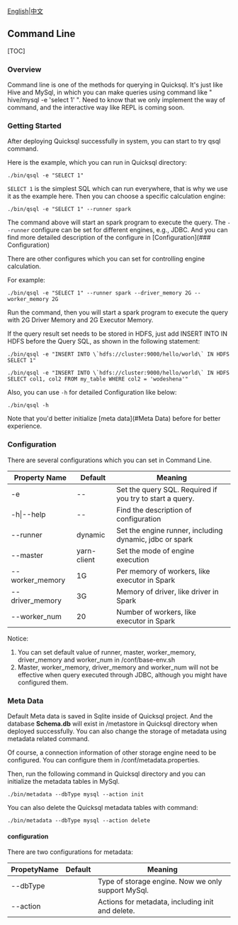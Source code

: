 [English](./cli.md)|[中文](../zh/reference/cli.md)

## Command Line

[TOC]

### Overview

Command line is one of the methods for querying in Quicksql. It's just like Hive and MySql, in which you can make queries using command like " hive/mysql -e 'select 1' ". Need to know that we only implement the way of command, and the interactive way like REPL is coming soon.

### Getting Started

After deploying Quicksql successfully in system, you can start to try qsql command.

Here is the example, which you can run in Quicksql directory:

```
./bin/qsql -e "SELECT 1"
```

`SELECT 1` is the simplest SQL which can run everywhere, that is why we use it as the example here. Then you can choose a specific calculation engine:

```
./bin/qsql -e "SELECT 1" --runner spark
```

The command above will start an spark program to execute the query. The `--runner` configure can be set for different engines, e.g., JDBC. And you can find more detailed description of the configure in [Configuration](### Configuration) 

There are other configures which you can set for controlling engine calculation. 

For example:

```
./bin/qsql -e "SELECT 1" --runner spark --driver_memory 2G --worker_memory 2G
```

Run the command, then you will start a spark program to execute the query with 2G Driver Memory and 2G Executor Memory.

If the query result set needs to be stored in HDFS, just add INSERT INTO IN HDFS before the Query SQL, as shown in the following statement:

```shell
./bin/qsql -e "INSERT INTO \`hdfs://cluster:9000/hello/world\` IN HDFS SELECT 1"

./bin/qsql -e "INSERT INTO \`hdfs://cluster:9000/hello/world\` IN HDFS SELECT col1, col2 FROM my_table WHERE col2 = 'wodeshena'"
```

Also, you can use `-h` for detailed Configuration like below:

```
./bin/qsql -h
```

Note that you'd better initialize [meta data](#Meta Data) before for better experience.  

### Configuration

There are several configurations which you can set in Command Line.

| Property Name   | Default     | Meaning                                                  |
| --------------- | ----------- | -------------------------------------------------------- |
| -e              | --          | Set the query SQL. Required if you try to start a query. |
| -h\|--help      | --          | Find the description of configuration                    |
| --runner        | dynamic     | Set the engine runner, including dynamic, jdbc or spark  |
| --master        | yarn-client | Set the mode of engine execution                         |
| --worker_memory | 1G          | Per memory of workers, like executor in Spark            |
| --driver_memory | 3G          | Memory of driver, like driver in Spark                   |
| --worker_num    | 20          | Number of workers, like executor in Spark                |

Notice: 

1. You can set default value of runner, master, worker_memory, driver_memory and worker_num in /conf/base-env.sh
2. Master, worker_memory, driver_memory and worker_num will not be effective when query executed through JDBC, although you might have configured them.

### Meta Data

Default Meta data is saved in Sqlite inside of Quicksql project. And the database **Schema.db** will exist in /metastore  in Quicksql directory when deployed successfully. You can also change the storage of metadata using metadata related command.

Of course, a connection information of other storage engine need to be configured. You can configure them in /conf/metadata.properties.

Then, run the following command  in Quicksql directory and you can initialize the metadata tables in MySql.

```
./bin/metadata --dbType mysql --action init
```
 You can also delete the Quicksql metadata tables with command:

```
./bin/metadata --dbType mysql --action delete
```

#### configuration

There are two configurations for metadata:

| PropetyName | Default | Meaning                                            |
| ----------- | ------- | -------------------------------------------------- |
| --dbType    |         | Type of storage engine. Now we only support MySql. |
| --action    |         | Actions for metadata, including init and delete.   |
